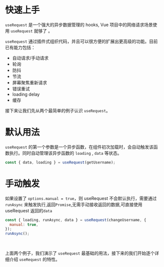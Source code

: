 # 快速上手

`useRequest` 是一个强大的异步数据管理的 hooks, Vue 项目中的网络请求场景使用 `useRequest` 就够了 。

`useRequest` 通过插件式组织代码，并且可以很方便的扩展出更高级的功能。目前已有能力包括：

- 自动请求/手动请求
- 轮询
- 防抖
- 节流
- 屏幕聚焦重新请求
- 错误重试
- loading delay
- 缓存

接下来让我们先从两个最简单的例子认识 `useRequest`。

# 默认用法

`useRequest` 的第一个参数是一个异步函数，在组件初次加载时，会自动触发该函数执行。同时自动管理该异步函数的 `loading` , `data` 等状态。

```js
const { data, loading } = useRequest(getUsername);
```

# 手动触发

如果设置了 `options.manual = true`，则 useRequest 不会默认执行，需要通过 `runAsync` 来触发执行,返回`Promise`,无需手动接收返回的数据,可直接使用 useRequest 返回的`data`

```js
const { loading, runAsync, data } = useRequest(changeUsername, {
  manual: true,
});
runAsync();
```

<br />

上面两个例子，我们演示了 `useRequest` 最基础的用法，接下来的我们开始逐个详细介绍 `useRequest` 的特性。
